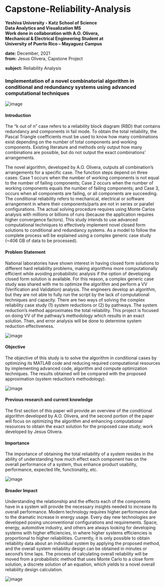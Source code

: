 # Capstone-Reliability-Analysis
**Yeshiva University - Katz School of Science** <br>
**Data Analytics and Visualization MS** <br>
**Work done in collaboration with A.O. Olivera,** <br> 
**Mechanical & Electrical Engineering Student at**  
**University of Puerto Rico – Mayaguez Campus** <br>


**date:**          December, 2021 <br>
**from:**         Jesus Olivera, Capstone Project <br>

**subject:**    Reliability Analysis <br>

### Implementation of a novel combinatorial algorithm in conditional and redundancy systems using advanced computational techniques

![image](https://user-images.githubusercontent.com/71087767/141351706-ba85c7b6-de82-4e49-a7f5-9008965ec3cf.png)

#### Introduction<br>
The “k out of n” case refers to a reliability block diagram (RBD) that contains redundancy and components in fail mode. To obtain the total reliability, the Pascal Triangle coefficients must be used to know how many combinations exist depending on the number of total components and working components. Existing literature and methods only output how many combinations are possible, but do not output the exact combinations’ arrangements.

The novel algorithm, developed by A.O. Olivera, outputs all combination’s arrangements for a specific case. The function steps depend on three cases: Case 1 occurs when the number of working components is not equal to the number of failing components; Case 2 occurs when the number of working components equals the number of failing components; and Case 3, occurs when all components are failing, or all components are succeeding. The conditional reliability refers to mechanical, electrical or software arrangement in where their components/parts are not in series or parallel configurations. The actual solving procedure requires using Monte Carlos analysis with millions or billions of runs (because the application requires higher convergence factors). This study intends to use advanced computational techniques to effectively implement novel closed form solutions to conditional and redundancy systems. As a model to follow the complete process will be explained using a complex generic case study (~406 GB of data to be processed). 

#### Problem Statement<br>
National laboratories have shown interest in having closed form solutions to different hard reliability problems, making algorithms more computationally efficient while avoiding probabilistic analysis if the option of developing closed form solution is available. For this reason, a complex generic case study was shared with me to optimize the algorithm and perform a VV (Verification and Validation) analysis. The engineers develop an algorithm, but they are not able to fully run the script by the lack of computational techniques and capacity. There are two ways of solving the complex reliability case study (1) system reductions or (2) by pathways. The system reduction’s method approximates the total reliability. This project is focused on doing VV of the pathway’s methodology which results in an exact solution. Then, and error analysis will be done to determine system reduction effectiveness. 

![image](https://user-images.githubusercontent.com/71087767/141351745-3b124007-c7c8-40c9-909d-a89792935c45.png)

#### Objective<br>
The objective of this study is to solve the algorithm in conditional cases by optimizing its MATLAB code and reducing required computational resources by implementing advanced code, algorithm and compute optimization techniques. The results obtained will be compared with the proposed approximation (system reduction’s methodology).    

![image](https://user-images.githubusercontent.com/71087767/141351774-a40dbc3c-4eb8-45b6-893c-809737a3cf46.png)

#### Previous research and current knowledge<br>

The first section of this paper will provide an overview of the conditional algorithm developed by A.O. Olivera, and the second portion of the paper will focus on optimizing the algorithm and enhancing computational resources to obtain the exact solution for the proposed case study; work developed by Jesus Olivera. 

#### Importance<br>
The importance of obtaining the total reliability of a system resides in the ability of understanding how much effect each component has on the overall performance of a system, thus enhance product usability, performance, expected life, functionality, etc.

![image](https://user-images.githubusercontent.com/71087767/141352107-89153760-2aa6-419e-a258-d9cca3a48c0a.png)

#### Broader Impact<br>
Understanding the relationship and the effects each of the components have in a system will provide the necessary insights needed to increase its overall performance. Modern technology requires higher performance due to the dramatic increase in energy usage. Every day new technologies are developed posing unconventional configurations and requirements. Space, energy, automotive industry, and others are always looking for developing systems with higher efficiencies, in where higher systems efficiencies is proportional to higher reliabilities. Currently, it is only possible to obtain reliability data about an individual system by applying the proposed method, and the overall system reliability design can be obtained in minutes or second’s time laps. The process of calculating overall reliability will be moved from a probabilistic method that uses Monte Carlo to a close form solution, a discrete solution of an equation, which yields to a novel overall reliability design calculation.

![image](https://user-images.githubusercontent.com/71087767/141351857-68780d49-3d62-4096-94d6-9824fc4e06f9.png)




